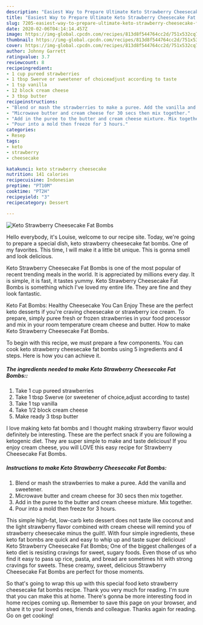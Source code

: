 ```yaml
---
description: "Easiest Way to Prepare Ultimate Keto Strawberry Cheesecake Fat Bombs"
title: "Easiest Way to Prepare Ultimate Keto Strawberry Cheesecake Fat Bombs"
slug: 7205-easiest-way-to-prepare-ultimate-keto-strawberry-cheesecake-fat-bombs
date: 2020-02-06T04:14:14.457Z
image: https://img-global.cpcdn.com/recipes/813d8f544764cc2d/751x532cq70/keto-strawberry-cheesecake-fat-bombs-recipe-main-photo.jpg
thumbnail: https://img-global.cpcdn.com/recipes/813d8f544764cc2d/751x532cq70/keto-strawberry-cheesecake-fat-bombs-recipe-main-photo.jpg
cover: https://img-global.cpcdn.com/recipes/813d8f544764cc2d/751x532cq70/keto-strawberry-cheesecake-fat-bombs-recipe-main-photo.jpg
author: Johnny Garrett
ratingvalue: 3.7
reviewcount: 8
recipeingredient:
- 1 cup pureed strawberries
- 1 tbsp Swerve or sweetener of choiceadjust according to taste
- 1 tsp vanilla
- 12 block cream cheese
- 3 tbsp butter
recipeinstructions:
- "Blend or mash the strawberries to make a puree. Add the vanilla and sweetener."
- "Microwave butter and cream cheese for 30 secs then mix together."
- "Add in the puree to the butter and cream cheese mixture. Mix together."
- "Pour into a mold then freeze for 3 hours."
categories:
- Resep
tags:
- keto
- strawberry
- cheesecake

katakunci: keto strawberry cheesecake
nutrition: 141 calories
recipecuisine: Indonesian
preptime: "PT10M"
cooktime: "PT2H"
recipeyield: "3"
recipecategory: Dessert

---
```



![Keto Strawberry Cheesecake Fat Bombs](https://img-global.cpcdn.com/recipes/813d8f544764cc2d/751x532cq70/keto-strawberry-cheesecake-fat-bombs-recipe-main-photo.jpg)

Hello everybody, it's Louise, welcome to our recipe site. Today, we're going to prepare a special dish, keto strawberry cheesecake fat bombs. One of my favorites. This time, I will make it a little bit unique. This is gonna smell and look delicious.

Keto Strawberry Cheesecake Fat Bombs is one of the most popular of recent trending meals in the world. It is appreciated by millions every day. It is simple, it is fast, it tastes yummy. Keto Strawberry Cheesecake Fat Bombs is something which I've loved my entire life. They are fine and they look fantastic.

Keto Fat Bombs: Healthy Cheesecake You Can Enjoy These are the perfect keto desserts if you&#39;re craving cheesecake or strawberry ice cream. To prepare, simply puree fresh or frozen strawberries in your food processor and mix in your room temperature cream cheese and butter. How to make Keto Strawberry Cheesecake Fat Bombs.


To begin with this recipe, we must prepare a few components. You can cook keto strawberry cheesecake fat bombs using 5 ingredients and 4 steps. Here is how you can achieve it.

##### The ingredients needed to make Keto Strawberry Cheesecake Fat Bombs::

1. Take 1 cup pureed strawberries
1. Take 1 tbsp Swerve (or sweetener of choice,adjust according to taste)
1. Take 1 tsp vanilla
1. Take 1/2 block cream cheese
1. Make ready 3 tbsp butter


I love making keto fat bombs and I thought making strawberry flavor would definitely be interesting. These are the perfect snack if you are following a ketogenic diet. They are super simple to make and taste delicious! If you enjoy cream cheese, you will LOVE this easy recipe for Strawberry Cheesecake Fat Bombs. 

##### Instructions to make Keto Strawberry Cheesecake Fat Bombs:

1. Blend or mash the strawberries to make a puree. Add the vanilla and sweetener.
1. Microwave butter and cream cheese for 30 secs then mix together.
1. Add in the puree to the butter and cream cheese mixture. Mix together.
1. Pour into a mold then freeze for 3 hours.


This simple high-fat, low-carb keto dessert does not taste like coconut and the light strawberry flavor combined with cream cheese will remind you of strawberry cheesecake minus the guilt!. With four simple ingredients, these keto fat bombs are quick and easy to whip up and taste super delicious! Keto Strawberry Cheesecake Fat Bombs; One of the biggest challenges of a keto diet is resisting cravings for sweet, sugary foods. Even those of us who find it easy to pass up rice, pasta, and bread are sometimes hit with strong cravings for sweets. These creamy, sweet, delicious Strawberry Cheesecake Fat Bombs are perfect for those moments. 

So that's going to wrap this up with this special food keto strawberry cheesecake fat bombs recipe. Thank you very much for reading. I'm sure that you can make this at home. There's gonna be more interesting food in home recipes coming up. Remember to save this page on your browser, and share it to your loved ones, friends and colleague. Thanks again for reading. Go on get cooking!
